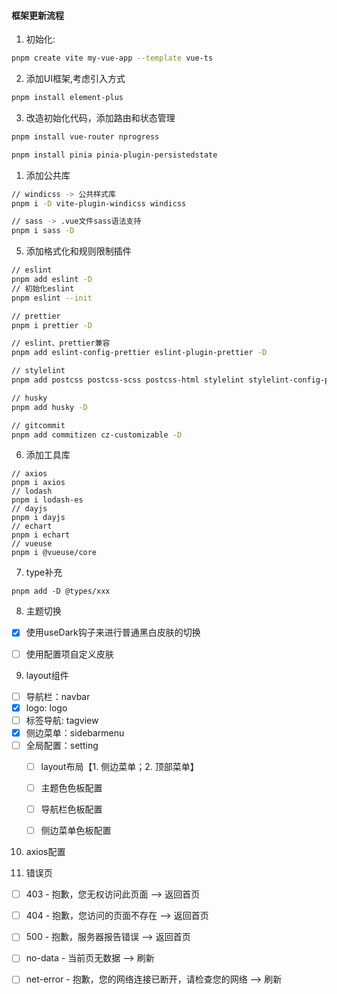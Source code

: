#### 框架更新流程
1. 初始化:
```bash
pnpm create vite my-vue-app --template vue-ts
```
2. 添加UI框架,考虑引入方式
```bash
pnpm install element-plus
```
3. 改造初始化代码，添加路由和状态管理
```bash
pnpm install vue-router nprogress

pnpm install pinia pinia-plugin-persistedstate
```

1. 添加公共库
```bash
// windicss -> 公共样式库
pnpm i -D vite-plugin-windicss windicss

// sass -> .vue文件sass语法支持
pnpm i sass -D

```

5. 添加格式化和规则限制插件
```bash
// eslint
pnpm add eslint -D
// 初始化eslint
pnpm eslint --init

// prettier
pnpm i prettier -D

// eslint、prettier兼容
pnpm add eslint-config-prettier eslint-plugin-prettier -D

// stylelint
pnpm add postcss postcss-scss postcss-html stylelint stylelint-config-prettier stylelint-config-rational-order stylelint-config-standard stylelint-config-recommended-vue stylelint-config-recommended-scss stylelint-order -D

// husky
pnpm add husky -D

// gitcommit
pnpm add commitizen cz-customizable -D

```

6. 添加工具库
```
// axios
pnpm i axios
// lodash
pnpm i lodash-es
// dayjs
pnpm i dayjs
// echart
pnpm i echart
// vueuse
pnpm i @vueuse/core
```

7. type补充
```
pnpm add -D @types/xxx
```

8. 主题切换
- [x] 使用useDark钩子来进行普通黑白皮肤的切换
- [ ] 使用配置项自定义皮肤


9. layout组件
  - [ ] 导航栏：navbar
  - [x] logo: logo
  - [ ] 标签导航: tagview
  - [x] 侧边菜单：sidebarmenu
  - [ ] 全局配置：setting
    - [ ] layout布局【1. 侧边菜单；2. 顶部菜单】
    - [ ] 主题色色板配置
    - [ ] 导航栏色板配置
    - [ ] 侧边菜单色板配置


10. axios配置




11. 错误页
- [ ] 403 - 抱歉，您无权访问此页面 --> 返回首页
- [ ] 404 - 抱歉，您访问的页面不存在 --> 返回首页
- [ ] 500 - 抱歉，服务器报告错误 --> 返回首页
- [ ] no-data - 当前页无数据 --> 刷新
- [ ] net-error - 抱歉，您的网络连接已断开，请检查您的网络 --> 刷新

